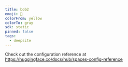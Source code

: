```yaml
---
title: bob2
emoji: 🐳
colorFrom: yellow
colorTo: gray
sdk: static
pinned: false
tags:
  - deepsite
---
```


Check out the configuration reference at https://huggingface.co/docs/hub/spaces-config-reference